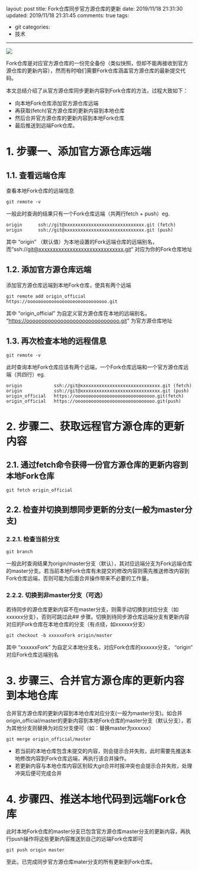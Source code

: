 layout: post
title: Fork仓库同步官方源仓库的更新
date: 2019/11/18 21:31:30
updated: 2019/11/18 21:31:45
comments: true
tags:
- git
categories:
- 技术
---
<img src="../../../../uploads/RefreshForkRepositorie.png" class="full-image" />

Fork仓库是对应官方源仓库的一份完全备份（类似快照，但却不能再接收到官方源仓库的更新内容），然而有时咱们需要Fork仓库涵盖官方源仓库的最新提交代码。

<!-- more -->

本文总结介绍了从官方源仓库同步更新内容到Fork仓库的方法，过程大致如下：
- 向本地Fork仓库添加官方源仓库远端
- 再获取(fetch)官方源仓库的更新内容到本地仓库
- 然后合并官方源仓库的更新内容到本地Fork仓库
- 最后推送到远端Fork仓库。

# 1. 步骤一、添加官方源仓库远端

## 1.1. 查看远端仓库

查看本地Fork仓库的远端信息
```
git remote -v
```
一般此时查询的结果只有一个Fork仓库远端（共两行fetch + push）eg.
```
origin      ssh://git@xxxxxxxxxxxxxxxxxxxxxxxxxxxxxx.git (fetch)
origin      ssh://git@xxxxxxxxxxxxxxxxxxxxxxxxxxxxxx.git (push)
```
其中 “origin” （默认值）为本地设置的Fork远端仓库的远端别名， 而“ssh://git@xxxxxxxxxxxxxxxxxxxxxxxxxxxxxx.git“ 对应为你的Fork仓库地址

## 1.2. 添加官方源仓库远端
添加官方源仓库远端到本地Fork仓库，使具有两个远端
```
git remote add origin_official https://oooooooooooooooooooooooooooooo.git
```
其中 “origin_official” 为自定义官方源仓库在本地的远端别名， “https://oooooooooooooooooooooooooooooo.git" 为官方源仓库地址

## 1.3. 再次检查本地的远程信息
```
git remote -v
```
此时查询本地Fork仓库应该有两个远端，一个Fork仓库远端和一个官方源仓库远端（共四行）eg.
```
origin            ssh://git@xxxxxxxxxxxxxxxxxxxxxxxxxxxxxx.git (fetch)
origin            ssh://git@xxxxxxxxxxxxxxxxxxxxxxxxxxxxxx.git (push)
origin_official   https://oooooooooooooooooooooooooooooo.git(fetch)
origin_official   https://oooooooooooooooooooooooooooooo.git(push)
```

# 2. 步骤二、获取远程官方源仓库的更新内容

## 2.1. 通过fetch命令获得一份官方源仓库的更新内容到本地Fork仓库
```
git fetch origin_official
```

## 2.2. 检查并切换到想同步更新的分支(一般为master分支)

### 2.2.1. 检查当前分支
```
git branch
```
一般此时查询结果为origin/master分支（默认），其对应远端分支为Fork远端仓库的master分支。若当前本地Fork仓库有未提交的修改内容则需先推送修改内容到Fork仓库远端，否则可能为后面合并操作带来不必要的工作量。

### 2.2.2. 切换到非master分支（可选）
若待同步的源仓库更新内容不在master分支，则需手动切换到对应分支（如xxxxxx分支），否则可跳过此## 步骤。切换到待同步源仓库远端分支有更新内容对应的Fork仓库在本地仓库的分支（有点绕，如xxxxxx分支）
```
git checkout -b xxxxxxFork origin/master
```
其中 “xxxxxxFork” 为自定义本地分支名，对应Fork仓库的xxxxxx分支， “origin” 对应Fork仓库远端别名

# 3. 步骤三、合并官方源仓库的更新内容到本地仓库
合并官方源仓库的更新内容到本地仓库对应分支(一般为master分支)。如合并origin_official/master的更新内容到本地Fork仓库的master分支（默认分支），若为其他分支则替换为对应分支便可（如：替换master为xxxxxx）
```
git merge origin_official/master
```
- 若当前的本地仓库包含未提交的内容，则会提示合并失败，此时需要先推送本地修改内容到Fork仓库远端，再执行该合并操作。
- 若更新内容与本地仓库内容区别较大git合并时报冲突也会提示合并失败，处理冲突后便可完成合并

# 4. 步骤四、推送本地代码到远端Fork仓库
此时本地Fork仓库的master分支已包含官方源仓库master分支的更新内容，再执行push操作将这些更新内容推送到自己的远端Fork仓库即可
```
git push origin master
```
至此，已完成同步官方源仓库mater分支的所有更新到Fork仓库。